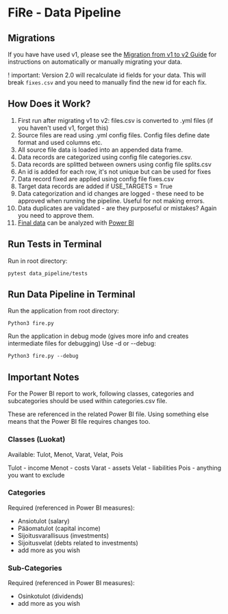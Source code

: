 # FiRe - Data Pipeline

## Migrations

If you have have used v1, please see the [Migration from v1 to v2 Guide](src/data_processing/migration_scripts/readme.md) for instructions on automatically or manually migrating your data.

! important: Version 2.0 will recalculate id fields for your data. This will break `fixes.csv` and you need to manually find the new id for each fix.

## How Does it Work?

1. First run after migrating v1 to v2: files.csv is converted to .yml files (if you haven't used v1, forget this)
2. Source files are read using .yml config files. Config files define date format and used columns etc.
3. All source file data is loaded into an appended data frame.
4. Data records are categorized using config file categories.csv.
5. Data records are splitted between owners using config file splits.csv
6. An id is added for each row, it's not unique but can be used for fixes
7. Data record fixed are applied using config file fixes.csv
8. Target data records are added if USE_TARGETS = True
9. Data categorization and id changes are logged - these need to be approved when running the pipeline. Useful for not making errors.
10. Data duplicates are validated - are they purposeful or mistakes? Again you need to approve them.
11. [Final data](../data/final/final_data.csv) can be analyzed with [Power BI](../x_stuff/pbi)

## Run Tests in Terminal

Run in root directory:

```shell
pytest data_pipeline/tests
```

## Run Data Pipeline in Terminal

Run the application from root directory:

```shell
Python3 fire.py
```

Run the application in debug mode (gives more info and creates intermediate files for debugging)
Use -d or --debug:

```shell
Python3 fire.py --debug
```

## Important Notes

For the Power BI report to work, following classes, categories and subcategories should be used within categories.csv file.

These are referenced in the related Power BI file. Using something else means that the Power BI file requires changes too.

### Classes (Luokat)

Available: Tulot, Menot, Varat, Velat, Pois

Tulot - income
Menot - costs
Varat - assets
Velat - liabilities
Pois - anything you want to exclude

### Categories

Required (referenced in Power BI measures):

- Ansiotulot (salary)
- Pääomatulot (capital income)
- Sijoitusvarallisuus (investments)
- Sijoitusvelat (debts related to investments)
- add more as you wish

### Sub-Categories

Required (referenced in Power BI measures):

- Osinkotulot (dividends)
- add more as you wish
